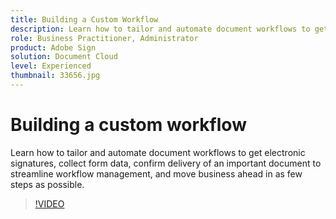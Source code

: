 ```yaml
---
title: Building a Custom Workflow
description: Learn how to tailor and automate document workflows to get electronic signatures and collect form data
role: Business Practitioner, Administrator
product: Adobe Sign
solution: Document Cloud
level: Experienced
thumbnail: 33656.jpg
---
```


# Building a custom workflow

Learn how to tailor and automate document workflows to get electronic signatures, collect form data, confirm delivery of an important document to streamline workflow management, and move business ahead in as few steps as possible.

>[!VIDEO](https://video.tv.adobe.com/v/33656?hidetitle=true)